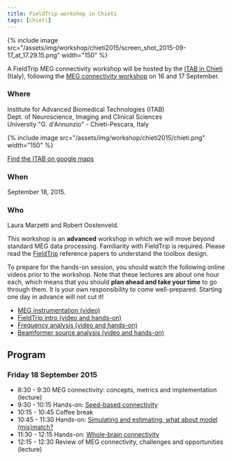 ```yaml
---
title: FieldTrip workshop in Chieti
tags: [chieti]
---
```


{% include image src="/assets/img/workshop/chieti2015/screen_shot_2015-09-17_at_17.29.15.png" width="150" %}

A FieldTrip MEG connectivity workshop will be hosted by the [ITAB in Chieti](http://www.itab.unich.it) (Italy), following the [MEG connectivity workshop](https://www.jiscmail.ac.uk/cgi-bin/webadmin?A2=ind1508&L=MEGCOMMUNITY&F=&S=&P=6229) on 16 and 17 September.

### Where

Institute for Advanced Biomedical Technologies (ITAB)  
Dept. of Neuroscience, Imaging and Clinical Sciences  
University "G. d'Annunzio" - Chieti-Pescara, Italy  

{% include image src="/assets/img/workshop/chieti2015/chieti.png" width="150" %}

[Find the ITAB on google maps](https://www.google.nl/maps/place/Istituto+per+le+Tecnologie+Avanzate+Biomediche,+66100+Chieti+CH,+Italië/@42.3667541,14.148373,17z/data=!4m7!1m4!3m3!1s0x1331ac2c47560d77/0x71decc418c53312d!2sVia+Colle+dell'Ara,+66100+Chieti+CH,+Italië!3b1!3m1!1s0x1331ac2c973b8067/0x27369d91f2b65216?hl=nl)

### When

September 18, 2015.

### Who

Laura Marzetti and Robert Oostenveld.

This workshop is an **advanced** workshop in which we will move beyond standard MEG data processing. Familiarity with FieldTrip is required. Please read the [FieldTrip](http://www.hindawi.com/journals/cin/2011/156869/) reference papers to understand the toolbox design.

To prepare for the hands-on session, you should watch the following online videos prior to the workshop. Note that these lectures are about one hour each, which means that you should **plan ahead and take your time** to go through them. It is your own responsibility to come well-prepared. Starting one day in advance will not cut it!

- [MEG instrumentation (video)](https://www.youtube.com/watch?v=15Qs4fuPpes)
- [FieldTrip intro (video and hands-on)](/tutorial/intro/introduction)
- [Frequency analysis (video and hands-on)](/tutorial/sensor/timefrequencyanalysis)
- [Beamformer source analysis (video and hands-on)](/tutorial/source/beamformer)

## Program

### Friday 18 September 2015

- 8:30 - 9:30 MEG connectivity: concepts, metrics and implementation (lecture)
- 9:30 - 10:15 Hands-on: [Seed-based connectivity](/workshop/chieti2015/virtualchannel)
- 10:15 - 10:45 Coffee break
- 10:45 - 11:30 Hands-on: [Simulating and estimating, what about model (mis)match?](/workshop/chieti2015/simulation)
- 11:30 - 12:15 Hands-on: [Whole-brain connectivity](/workshop/chieti2015/wholebrain)
- 12:15 - 12:30 Review of MEG connectivity, challenges and opportunities (lecture)

